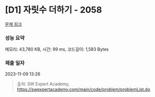 # [D1] 자릿수 더하기 - 2058 

[문제 링크](https://swexpertacademy.com/main/code/problem/problemDetail.do?contestProbId=AV5QPRjqA10DFAUq) 

### 성능 요약

메모리: 43,780 KB, 시간: 99 ms, 코드길이: 1,583 Bytes

### 제출 일자

2023-11-09 13:26



> 출처: SW Expert Academy, https://swexpertacademy.com/main/code/problem/problemList.do